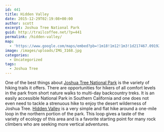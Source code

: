 ```yaml
---
id: 441
title: Hidden Valley
date: 2015-12-29T02:19:08+00:00
author: scott
excerpt: Joshua Tree National Park
guid: http://trailcoffee.net/?p=441
permalink: /hidden-valley/
map:
  - 'https://www.google.com/maps/embed?pb=!1m18!1m12!1m3!1d217467.09192891428!2d-116.30235639470428!3d34.00577792745413!2m3!1f0!2f0!3f0!3m2!1i1024!2i768!4f13.1!3m3!1m2!1s0x0%3A0xfcbfbd65f973ca3f!2sHidden+Valley+Nature+Trail!5e1!3m2!1sen!2sus!4v1469937745451'
image: /images/uploads/IMG_3168.jpg
categories:
  - Uncategorized
tags:
  - Joshua Tree
---
```

One of the best things about <a href="http://www.nps.gov/jotr/index.htm">Joshua Tree National Park</a> is the variety of hiking trails it offers. There are opportunities for hikers of all comfort levels in the park from short nature walks to multi-day backcountry treks. It is an easily accessible National Park in Southern California and one does not even need to tackle a strenuous hike to enjoy the desert wilderness of Joshua Tree. <a href="http://www.nps.gov/jotr/planyourvisit/upload/HiddenValley.pdf">Hidden Valley</a> is a very simple and flat hike around a one-mile loop in the northern portion of the park. This loop gives a taste of the variety of ecology of this area and is a favorite starting point for many rock climbers who are seeking more vertical adventures.

